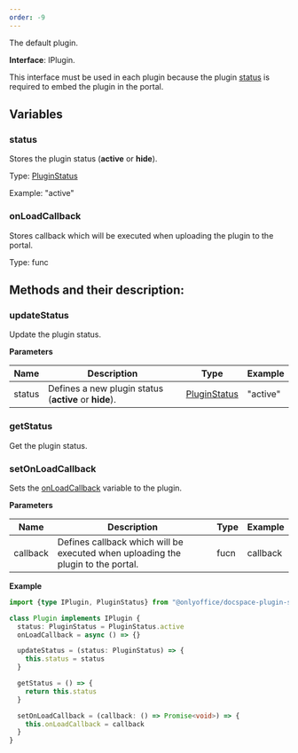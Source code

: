 ```yaml
---
order: -9
---
```



The default plugin.

**Interface**: IPlugin.

This interface must be used in each plugin because the plugin [status](#status) is required to embed the plugin in the portal.

## Variables

### status

Stores the plugin status (**active** or **hide**).

Type: [PluginStatus](https://github.com/ONLYOFFICE/docspace-plugin-sdk/blob/master/src/enums/Plugins.ts)

Example: "active"


### onLoadCallback

Stores callback which will be executed when uploading the plugin to the portal.

Type: func


## Methods and their description:

### updateStatus

Update the plugin status.

  **Parameters**

  | Name   | Description                                           | Type                                                                                               | Example  |
  | ------ | ----------------------------------------------------- | -------------------------------------------------------------------------------------------------- | -------- |
  | status | Defines a new plugin status (**active** or **hide**). | [PluginStatus](https://github.com/ONLYOFFICE/docspace-plugin-sdk/blob/master/src/enums/Plugins.ts) | "active" |


### getStatus

Get the plugin status.


### setOnLoadCallback

Sets the [onLoadCallback](#onloadcallback) variable to the plugin.

  **Parameters**

  | Name     | Description                                                                      | Type | Example  |
  | -------- | -------------------------------------------------------------------------------- | ---- | -------- |
  | callback | Defines callback which will be executed when uploading the plugin to the portal. | fucn | callback |

**Example**

``` typescript
import {type IPlugin, PluginStatus} from "@onlyoffice/docspace-plugin-sdk"

class Plugin implements IPlugin {
  status: PluginStatus = PluginStatus.active
  onLoadCallback = async () => {}

  updateStatus = (status: PluginStatus) => {
    this.status = status
  }

  getStatus = () => {
    return this.status
  }

  setOnLoadCallback = (callback: () => Promise<void>) => {
    this.onLoadCallback = callback
  }
}
```
